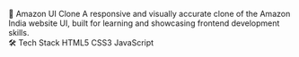 🛒 Amazon UI Clone
A responsive and visually accurate clone of the Amazon India website UI, built for learning and showcasing frontend development skills.
<br>
🛠️ Tech Stack
HTML5
CSS3
JavaScript
